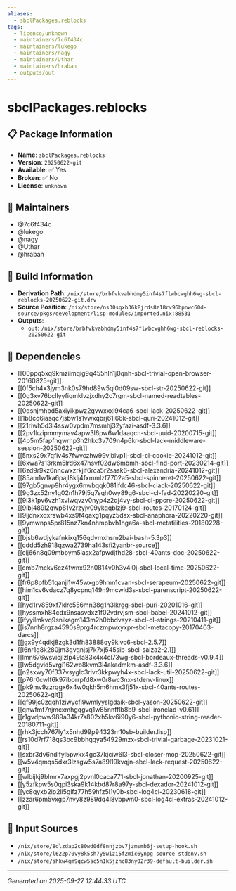 ```yaml
---
aliases:
  - sbclPackages.reblocks
tags:
  - license/unknown
  - maintainers/7c6f434c
  - maintainers/lukego
  - maintainers/nagy
  - maintainers/Uthar
  - maintainers/hraban
  - outputs/out
---
```


# sbclPackages.reblocks

## 📋 Package Information

- **Name**: `sbclPackages.reblocks`
- **Version**: `20250622-git`
- **Available**: ✅ Yes
- **Broken**: ✅ No
- **License**: `unknown`
## 👥 Maintainers

- @7c6f434c
- @lukego
- @nagy
- @Uthar
- @hraban


## 🔧 Build Information

- **Derivation Path**: `/nix/store/brbfvkvabhdmy5inf4s7flwbcwghh6wg-sbcl-reblocks-20250622-git.drv`
- **Source Position**: `/nix/store/ns30sqxb36k8jrds8z18rv96bpnwc60d-source/pkgs/development/lisp-modules/imported.nix:88531`
- **Outputs**:
  - `out`:  `/nix/store/brbfvkvabhdmy5inf4s7flwbcwghh6wg-sbcl-reblocks-20250622-git`

## 🔗 Dependencies

- [[00ppq5xq9kmziimqig9q455hlh1j0qnh-sbcl-trivial-open-browser-20160825-git]]
- [[0f5ch4x3jym3nk0s79hd89w5qi0d09sw-sbcl-str-20250622-git]]
- [[0g3xv76bcllyyfiqmklvzjxdhy2c7rgm-sbcl-named-readtables-20250622-git]]
- [[0qsnjmhbd5axiyikpwz2gvwxxxi94ca6-sbcl-lack-20250622-git]]
- [[1b8cq6iasqc7jsbw1s1vwxqbrj61i66k-sbcl-quri-20241012-git]]
- [[21riwh5d3l4ssw0vpdm7msmhj32yfazi-asdf-3.3.6]]
- [[2pv1kzipmmymav4apw3l6pw6w1daaqcn-sbcl-uuid-20200715-git]]
- [[4p5m5fapfnqwrnp3h2hkc3v709n4p6kr-sbcl-lack-middleware-session-20250622-git]]
- [[5nxs29x7qfiv4s7fwvczhw99vjblvp1j-sbcl-cl-cookie-20241012-git]]
- [[6xwa7s13rkm5lrd6x47nsvf02dw6mbmh-sbcl-find-port-20230214-git]]
- [[6zd9r9kz6nncwxzrkjif6rca5r2sask6-sbcl-alexandria-20241012-git]]
- [[85am1w1ka6pajl8klj4fxmmlzf7702a5-sbcl-spinneret-20250622-git]]
- [[97gb5gnvp9hr4ygx6nwbqqk081ifdc46-sbcl-clack-20250622-git]]
- [[9g3zx52ny1g02n1h79j5q7sqh0wy89g6-sbcl-cl-fad-20220220-git]]
- [[9i3k1pv6vzh1xvlwqvzv0nyp4z2qj4vy-sbcl-cl-ppcre-20250622-git]]
- [[9ibj489l2qwp81v2rzyjv09ykqqblzj9-sbcl-routes-20170124-git]]
- [[9ljdnxxqxrswb4xs9f4qaxg1pqyz5dax-sbcl-anaphora-20220220-git]]
- [[9ymwnps5pr815nz7kn4nhmpbvh1hga6a-sbcl-metatilities-20180228-git]]
- [[bjsb6wdjykafnkixq156qdvmxhsm2bai-bash-5.3p3]]
- [[cddd5zh918qzwa2739ha143sfi2yanbr-source]]
- [[clj66n8q09mbbym5lasx2afpwdjfhd28-sbcl-40ants-doc-20250622-git]]
- [[cmb7mckv6cz4fwnx92n0814v0h3v4l0j-sbcl-local-time-20250622-git]]
- [[fr6p8pfb51qanjl1w45wxgb9hmn1cvan-sbcl-serapeum-20250622-git]]
- [[him1cv6vdacz7q8ycpnq149n9mcwld3s-sbcl-parenscript-20250622-git]]
- [[hyd1rv859xf7klrc556mn38g1n3lkrgg-sbcl-puri-20201016-git]]
- [[hyssmxh84cdx9nsasvdxz1f02vdrvjsm-sbcl-babel-20241012-git]]
- [[ifyyilmkvq9snikagm143m2h0bbdvsyz-sbcl-cl-strings-20210411-git]]
- [[is7nnh8rgza4590s9prg4rczmpwxyxpr-sbcl-metacopy-20170403-darcs]]
- [[jgx9y4qdkj8zgk3d1fh83888qy9klvc6-sbcl-2.5.7]]
- [[l6nr1g8k280jm3gvgnjsj7k7xj545sib-sbcl-salza2-2.1]]
- [[lmn676wsvicjlzlp49la83x4x4cl73wg-sbcl-bordeaux-threads-v0.9.4]]
- [[lw5dgvid5vrgi162wb8kvm3l4akadmkm-asdf-3.3.6]]
- [[n2sxwy70f337vsyglc3rlvr3kkpwyh4x-sbcl-lack-util-20250622-git]]
- [[p76r0cwlf6k97ibprrpfd8xw0r8wc3nx-stdenv-linux]]
- [[pk9mv9zzrqgx6x4w0qkh5m6hmx3fj51x-sbcl-40ants-routes-20250622-git]]
- [[qf99jc0zqqh1ziwycfi9wmlyyslgdaik-sbcl-yason-20250622-git]]
- [[qnwfmf7njmcxmhgqgvq1w85nnfflb8b9-sbcl-ironclad-v0.61]]
- [[r1gvdpww989a34kr7s802xh5kv6i90y6-sbcl-pythonic-string-reader-20180711-git]]
- [[rhk3jcch767ly1x5nhd99p94323m10sb-builder.lisp]]
- [[rs10d7rf718qs3bc9bbhqqya54929mzx-sbcl-trivial-garbage-20231021-git]]
- [[sxbr3dv6ndlfyl5pwkx4gc37kjciw6l3-sbcl-closer-mop-20250622-git]]
- [[w5v4qmqs5dxr3lzsgw5s7a89l19kvqjn-sbcl-lack-request-20250622-git]]
- [[wlbijkj9blmrx7axpgj2pvnl0caca771-sbcl-jonathan-20200925-git]]
- [[y5zfkpw5s0qpi3ska9k14kbd87r8a97y-sbcl-dexador-20241012-git]]
- [[yc8qyxb2ip2li5glfz77h59hfz5l1y0b-sbcl-log4cl-20230618-git]]
- [[zzar6pm5vxgp7nvy8z989dq4l8vbpwn0-sbcl-log4cl-extras-20241012-git]]

## 📁 Input Sources

- `/nix/store/8dlzdap2c80wd0df8nnjzbv7jzmsmb6j-setup-hook.sh`
- `/nix/store/l622p70vy8k5sh7y5wizi5f2mic6ynpg-source-stdenv.sh`
- `/nix/store/shkw4qm9qcw5sc5n1k5jznc83ny02r39-default-builder.sh`

---
*Generated on 2025-09-27 12:44:33 UTC*
